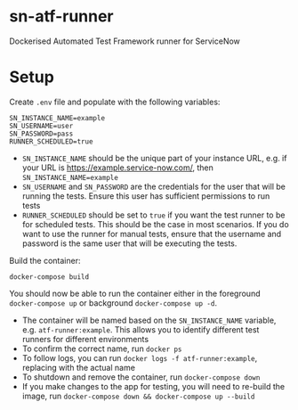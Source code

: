 # sn-atf-runner
Dockerised Automated Test Framework runner for ServiceNow

# Setup

Create `.env` file and populate with the following variables:

```
SN_INSTANCE_NAME=example
SN_USERNAME=user
SN_PASSWORD=pass
RUNNER_SCHEDULED=true
```
* `SN_INSTANCE_NAME` should be the unique part of your instance URL, e.g. if your URL is https://example.service-now.com/, then `SN_INSTANCE_NAME=example`
* `SN_USERNAME` and `SN_PASSWORD` are the credentials for the user that will be running the tests. Ensure this user has sufficient permissions to run tests
* `RUNNER_SCHEDULED` should be set to `true` if you want the test runner to be for scheduled tests. This should be the case in most scenarios. If you do want to use the runner for manual tests, ensure that the username and password is the same user that will be executing the tests.

Build the container:
```
docker-compose build
```

You should now be able to run the container either in the foreground `docker-compose up` or background `docker-compose up -d`.

* The container will be named based on the `SN_INSTANCE_NAME` variable, e.g. `atf-runner:example`. This allows you to identify different test runners for different environments
* To confirm the correct name, run `docker ps`
* To follow logs, you can run `docker logs -f atf-runner:example`, replacing with the actual name
* To shutdown and remove the container, run `docker-compose down`
* If you make changes to the app for testing, you will need to re-build the image, run `docker-compose down && docker-compose up --build`
